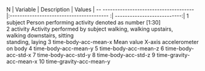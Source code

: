



 N |  Variable                             |        Description                        |               Values        |
--   ------------------------------------- |:---------------------------------------- :| ---------------------------:|
 1   subject                                 Person performing activity                  denoted as number [1:30]     
 2   activity                                Activity performed by subject               walking, walking upstairs,   
                                                                                         walking downstairs, sitting  
                                                                                         standing, laying
 3   time-body-acc-mean-x                    Mean value X-axis accelerometer on body
 4   time-body-acc-mean-y
 5   time-body-acc-mean-z
 6   time-body-acc-std-x
 7   time-body-acc-std-y
 8   time-body-acc-std-z
 9   time-gravity-acc-mean-x
10   time-gravity-acc-mean-y
